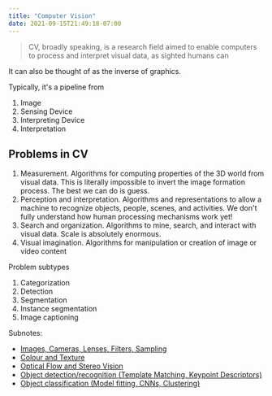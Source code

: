 ```yaml
---
title: "Computer Vision"
date: 2021-09-15T21:49:18-07:00
---
```


> CV, broadly speaking, is a research field aimed to enable computers to process and interpret visual data, as sighted humans can

It can also be thought of as the inverse of graphics.

Typically, it's a pipeline from
1. Image
2. Sensing Device
3. Interpreting Device
4. Interpretation

## Problems in CV
1. Measurement. Algorithms for computing properties of the 3D world from visual data. This is literally impossible to invert the image formation process. The best we can do is guess.
2. Perception and interpretation. Algorithms and representations to allow a machine to recognize objects, people, scenes, and activities. We don't fully understand how human processing mechanisms work yet!
3. Search and organization. Algorithms to mine, search, and interact with visual data. Scale is absolutely enormous.
4. Visual imagination. Algorithms for manipulation or creation of image or video content

Problem subtypes
1. Categorization
2. Detection
3. Segmentation
4. Instance segmentation
5. Image captioning

Subnotes:
- [Images, Cameras, Lenses, Filters, Sampling](thoughts/imaging.md)
- [Colour and Texture](thoughts/colour.md)
- [Optical Flow and Stereo Vision](thoughts/optical%20flow.md)
- [Object detection/recognition (Template Matching, Keypoint Descriptors)](thoughts/object%20detection.md)
- [Object classification (Model fitting, CNNs, Clustering) ](thoughts/object%20classification.md)